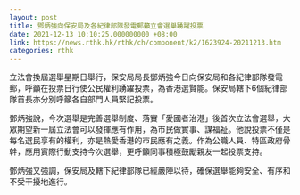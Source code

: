 ```yaml
---
layout: post
title: 鄧炳強向保安局及各紀律部隊發電郵籲立會選舉踴躍投票
date: 2021-12-13 10:10:25.000000000 +08:00
link: https://news.rthk.hk/rthk/ch/component/k2/1623924-20211213.htm
categories: rthk
---
```


立法會換屆選舉星期日舉行，保安局局長鄧炳強今日向保安局和各紀律部隊發電郵，呼籲在投票日行使公民權利踴躍投票，為香港選賢能。保安局轄下6個紀律部隊首長亦分別呼籲各自部門人員緊記投票。
 
鄧炳強說，今次選舉是完善選舉制度、落實「愛國者治港」後首次立法會選舉，大眾期望新一屆立法會可以發揮應有作用，為市民做實事、謀福祉。他說投票不僅是每名選民享有的權利，亦是熱愛香港的市民應有之義。作為公職人員、特區政府骨幹，應用實際行動支持今次選舉，更呼籲同事積極鼓勵親友一起投票支持。

鄧炳強又強調，保安局及轄下紀律部隊已經嚴陣以待，確保選舉能夠安全、有序和不受干擾地進行。
